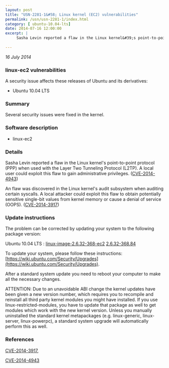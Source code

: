 ```yaml
---
layout: post
title: "USN-2281-1&#58; Linux kernel (EC2) vulnerabilities"
permalink: /usn/usn-2281-1/index.html
category: [ ubuntu-10.04-lts]
date: 2014-07-16 12:00:00
excerpt: |
     Sasha Levin reported a flaw in the Linux kernel&#39;s point-to-point protocol (PPP) when used with the Layer Two Tunneling Protocol (L2TP). A local user could exploit this flaw to gain administrative privileges. ([CVE-2014-4943](http://people.ubuntu.com/~ubuntu-security/cve/CVE-2014-4943))
    
--- 
```

 
 

*16 July 2014*

### linux-ec2 vulnerabilities

A security issue affects these releases of Ubuntu and its derivatives:

* Ubuntu 10.04 LTS

### Summary

Several security issues were fixed in the kernel. 

### Software description

* linux-ec2 

### Details

 Sasha Levin reported a flaw in the Linux kernel&#39;s point-to-point protocol (PPP) when used with the Layer Two Tunneling Protocol (L2TP). A local user could exploit this flaw to gain administrative privileges. ([CVE-2014-4943](http://people.ubuntu.com/~ubuntu-security/cve/CVE-2014-4943))

An flaw was discovered in the Linux kernel&#39;s audit subsystem when auditing certain syscalls. A local attacker could exploit this flaw to obtain potentially sensitive single-bit values from kernel memory or cause a denial of service (OOPS). ([CVE-2014-3917](http://people.ubuntu.com/~ubuntu-security/cve/CVE-2014-3917)) 

### Update instructions

The problem can be corrected by updating your system to the following package version:

Ubuntu 10.04 LTS
 : [linux-image-2.6.32-368-ec2](https://launchpad.net/ubuntu/+source/linux-ec2) <span> [2.6.32-368.84](https://launchpad.net/ubuntu/+source/linux-ec2/2.6.32-368.84) </span> 

To update your system, please follow these instructions: [https://wiki.ubuntu.com/Security/Upgrades](https://wiki.ubuntu.com/Security/Upgrades).

After a standard system update you need to reboot your computer to make all the necessary changes.

ATTENTION: Due to an unavoidable ABI change the kernel updates have been given a new version number, which requires you to recompile and reinstall all third party kernel modules you might have installed. If you use linux-restricted-modules, you have to update that package as well to get modules which work with the new kernel version. Unless you manually uninstalled the standard kernel metapackages (e.g. linux-generic, linux-server, linux-powerpc), a standard system upgrade will automatically perform this as well. 

### References

 
 [CVE-2014-3917](http://people.ubuntu.com/~ubuntu-security/cve/CVE-2014-3917), 

 [CVE-2014-4943](http://people.ubuntu.com/~ubuntu-security/cve/CVE-2014-4943)
 

